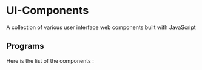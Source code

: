 # UI-Components
A collection of various user interface web components built with JavaScript

## Programs
Here is the list of the components :


